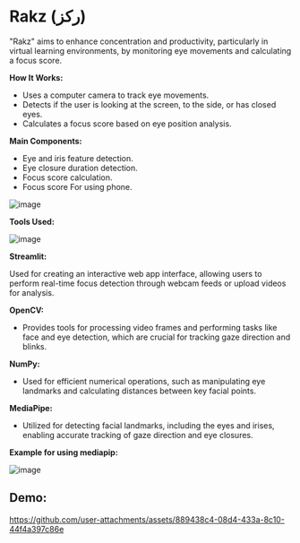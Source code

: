 # Rakz (ركز)

"Rakz" aims to enhance concentration and productivity, particularly in virtual learning environments, by monitoring eye movements and calculating a focus score.

**How It Works:**
- Uses a computer camera to track eye movements.
- Detects if the user is looking at the screen, to the side, or has closed eyes.
- Calculates a focus score based on eye position analysis.

**Main Components:**
- Eye and iris feature detection.
- Eye closure duration detection.
- Focus score calculation.
- Focus score For using phone.


![image](https://github.com/user-attachments/assets/b5853b2d-ad5d-4912-923d-be63cf601904)


**Tools Used:**

![image](https://github.com/user-attachments/assets/ca1bc291-eab1-4b77-9ccc-524073d3b29d)


**Streamlit:**

Used for creating an interactive web app interface, allowing users to perform real-time focus detection through webcam feeds or upload videos for analysis.


**OpenCV:**

- Provides tools for processing video frames and performing tasks like face and eye detection, which are crucial for tracking gaze direction and blinks.

  
**NumPy:**

- Used for efficient numerical operations, such as manipulating eye landmarks and calculating distances between key facial points.

  
**MediaPipe:**

- Utilized for detecting facial landmarks, including the eyes and irises, enabling accurate tracking of gaze direction and eye closures.



**Example for using mediapip:**

![image](https://github.com/user-attachments/assets/e6a94375-244e-46e0-9111-6708c1f0afb9)



## Demo:

https://github.com/user-attachments/assets/889438c4-08d4-433a-8c10-44f4a397c86e



